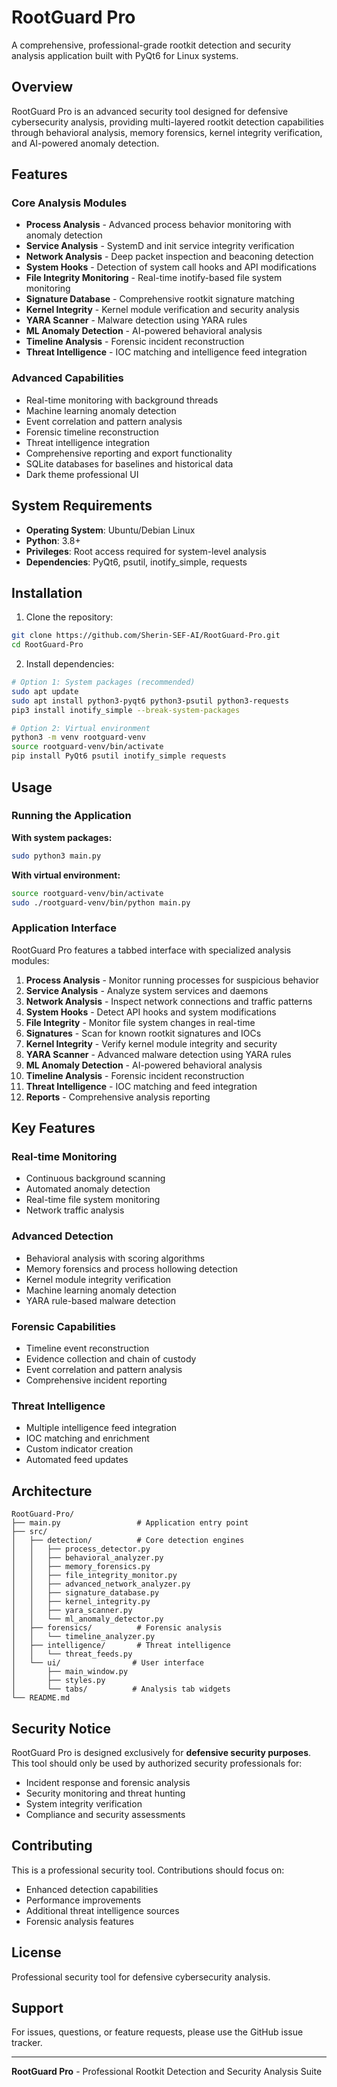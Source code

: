 # RootGuard Pro

A comprehensive, professional-grade rootkit detection and security analysis application built with PyQt6 for Linux systems.

## Overview

RootGuard Pro is an advanced security tool designed for defensive cybersecurity analysis, providing multi-layered rootkit detection capabilities through behavioral analysis, memory forensics, kernel integrity verification, and AI-powered anomaly detection.

## Features

### Core Analysis Modules
- **Process Analysis** - Advanced process behavior monitoring with anomaly detection
- **Service Analysis** - SystemD and init service integrity verification  
- **Network Analysis** - Deep packet inspection and beaconing detection
- **System Hooks** - Detection of system call hooks and API modifications
- **File Integrity Monitoring** - Real-time inotify-based file system monitoring
- **Signature Database** - Comprehensive rootkit signature matching
- **Kernel Integrity** - Kernel module verification and security analysis
- **YARA Scanner** - Malware detection using YARA rules
- **ML Anomaly Detection** - AI-powered behavioral analysis
- **Timeline Analysis** - Forensic incident reconstruction
- **Threat Intelligence** - IOC matching and intelligence feed integration

### Advanced Capabilities
- Real-time monitoring with background threads
- Machine learning anomaly detection
- Event correlation and pattern analysis
- Forensic timeline reconstruction
- Threat intelligence integration
- Comprehensive reporting and export functionality
- SQLite databases for baselines and historical data
- Dark theme professional UI

## System Requirements

- **Operating System**: Ubuntu/Debian Linux
- **Python**: 3.8+
- **Privileges**: Root access required for system-level analysis
- **Dependencies**: PyQt6, psutil, inotify_simple, requests

## Installation

1. Clone the repository:
```bash
git clone https://github.com/Sherin-SEF-AI/RootGuard-Pro.git
cd RootGuard-Pro
```

2. Install dependencies:
```bash
# Option 1: System packages (recommended)
sudo apt update
sudo apt install python3-pyqt6 python3-psutil python3-requests
pip3 install inotify_simple --break-system-packages

# Option 2: Virtual environment
python3 -m venv rootguard-venv
source rootguard-venv/bin/activate
pip install PyQt6 psutil inotify_simple requests
```

## Usage

### Running the Application

**With system packages:**
```bash
sudo python3 main.py
```

**With virtual environment:**
```bash
source rootguard-venv/bin/activate
sudo ./rootguard-venv/bin/python main.py
```

### Application Interface

RootGuard Pro features a tabbed interface with specialized analysis modules:

1. **Process Analysis** - Monitor running processes for suspicious behavior
2. **Service Analysis** - Analyze system services and daemons
3. **Network Analysis** - Inspect network connections and traffic patterns
4. **System Hooks** - Detect API hooks and system modifications
5. **File Integrity** - Monitor file system changes in real-time
6. **Signatures** - Scan for known rootkit signatures and IOCs
7. **Kernel Integrity** - Verify kernel module integrity and security
8. **YARA Scanner** - Advanced malware detection using YARA rules
9. **ML Anomaly Detection** - AI-powered behavioral analysis
10. **Timeline Analysis** - Forensic incident reconstruction
11. **Threat Intelligence** - IOC matching and feed integration
12. **Reports** - Comprehensive analysis reporting

## Key Features

### Real-time Monitoring
- Continuous background scanning
- Automated anomaly detection
- Real-time file system monitoring
- Network traffic analysis

### Advanced Detection
- Behavioral analysis with scoring algorithms
- Memory forensics and process hollowing detection
- Kernel module integrity verification
- Machine learning anomaly detection
- YARA rule-based malware detection

### Forensic Capabilities
- Timeline event reconstruction
- Evidence collection and chain of custody
- Event correlation and pattern analysis
- Comprehensive incident reporting

### Threat Intelligence
- Multiple intelligence feed integration
- IOC matching and enrichment
- Custom indicator creation
- Automated feed updates

## Architecture

```
RootGuard-Pro/
├── main.py                 # Application entry point
├── src/
│   ├── detection/          # Core detection engines
│   │   ├── process_detector.py
│   │   ├── behavioral_analyzer.py
│   │   ├── memory_forensics.py
│   │   ├── file_integrity_monitor.py
│   │   ├── advanced_network_analyzer.py
│   │   ├── signature_database.py
│   │   ├── kernel_integrity.py
│   │   ├── yara_scanner.py
│   │   └── ml_anomaly_detector.py
│   ├── forensics/          # Forensic analysis
│   │   └── timeline_analyzer.py
│   ├── intelligence/       # Threat intelligence
│   │   └── threat_feeds.py
│   └── ui/                # User interface
│       ├── main_window.py
│       ├── styles.py
│       └── tabs/          # Analysis tab widgets
└── README.md
```

## Security Notice

RootGuard Pro is designed exclusively for **defensive security purposes**. This tool should only be used by authorized security professionals for:

- Incident response and forensic analysis
- Security monitoring and threat hunting
- System integrity verification
- Compliance and security assessments

## Contributing

This is a professional security tool. Contributions should focus on:
- Enhanced detection capabilities
- Performance improvements
- Additional threat intelligence sources
- Forensic analysis features

## License

Professional security tool for defensive cybersecurity analysis.

## Support

For issues, questions, or feature requests, please use the GitHub issue tracker.

---

**RootGuard Pro** - Professional Rootkit Detection and Security Analysis Suite